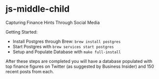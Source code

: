 # js-middle-child
Capturing Finance Hints Through Social Media

Getting Started:

- Install Postgres through Brew: `brew install postgres`
- Start Postgres with `brew services start postgres`
- Setup and Populate Database with `make full-install`

After these steps are completed you will have a database populated with
top finance figures on Twitter (as suggested by Business Insider) and 150 recent
posts from each. 
